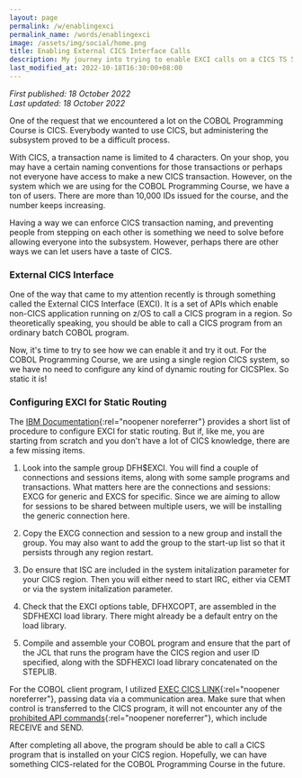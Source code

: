 ```yaml
---
layout: page
permalink: /w/enablingexci
permalink_name: /words/enablingexci
image: /assets/img/social/home.png
title: Enabling External CICS Interface Calls
description: My journey into trying to enable EXCI calls on a CICS TS 5.5 instance.
last_modified_at: 2022-10-18T16:30:00+08:00
---
```


*First published: 18 October 2022*<br>*Last updated: 18 October 2022*

One of the request that we encountered a lot on the COBOL Programming Course is CICS. Everybody wanted to use CICS, but administering the subsystem proved to be a difficult process. 

With CICS, a transaction name is limited to 4 characters. On your shop, you may have a certain naming conventions for those transactions or perhaps not everyone have access to make a new CICS transaction. However, on the system which we are using for the COBOL Programming Course, we have a ton of users. There are more than 10,000 IDs issued for the course, and the number keeps increasing.

Having a way we can enforce CICS transaction naming, and preventing people from stepping on each other is something we need to solve before allowing everyone into the subsystem. However, perhaps there are other ways we can let users have a taste of CICS.

### External CICS Interface

One of the way that came to my attention recently is through something called the External CICS Interface (EXCI). It is a set of APIs which enable non-CICS application running on z/OS to call a CICS program in a region. So theoretically speaking, you should be able to call a CICS program from an ordinary batch COBOL program.

Now, it's time to try to see how we can enable it and try it out. For the COBOL Programming Course, we are using a single region CICS system, so we have no need to configure any kind of dynamic routing for CICSPlex. So static it is!

### Configuring EXCI for Static Routing

The [IBM Documentation](https://www.ibm.com/docs/en/cics-ts/5.5?topic=exci-setting-up-static-routing){:rel="noopener noreferrer"} provides a short list of procedure to configure EXCI for static routing. But if, like me, you are starting from scratch and you don't have a lot of CICS knowledge, there are a few missing items.

1. Look into the sample group DFH$EXCI. You will find a couple of connections and sessions items, along with some sample programs and transactions. What matters here are the connections and sessions: EXCG for generic and EXCS for specific. Since we are aiming to allow for sessions to be shared between multiple users, we will be installing the generic connection here. 

2. Copy the EXCG connection and session to a new group and install the group. You may also want to add the group to the start-up list so that it persists through any region restart. 

3. Do ensure that ISC are included in the system initalization parameter for your CICS region. Then you will either need to start IRC, either via CEMT or via the system initalization parameter.

4. Check that the EXCI options table, DFHXCOPT, are assembled in the SDFHEXCI load library. There might already be a default entry on the load library.

5. Compile and assemble your COBOL program and ensure that the part of the JCL that runs the program have the CICS region and user ID specified, along with the SDFHEXCI load library concatenated on the STEPLIB.

For the COBOL client program, I utilized [EXEC CICS LINK](https://www.ibm.com/docs/en/cics-ts/5.5?topic=interface-exec-cics-link-command-exci){:rel="noopener noreferrer"}, passing data via a communication area. Make sure that when control is transferred to the CICS program, it will not encounter any of the [prohibited API commands](https://www.ibm.com/docs/en/cics-ts/5.5?topic=link-exception-conditions-command){:rel="noopener noreferrer"}, which include RECEIVE and SEND.

After completing all above, the program should be able to call a CICS program that is installed on your CICS region. Hopefully, we can have something CICS-related for the COBOL Programming Course in the future.